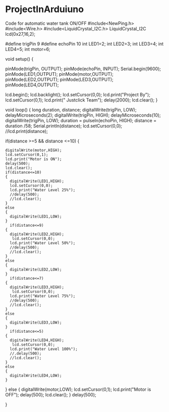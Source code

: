 # ProjectInArduiuno
Code for automatic water tank ON/OFF
#include<NewPing.h>
#include<Wire.h>
#include<LiquidCrystal_I2C.h>
 LiquidCrystal_I2C lcd(0x27,16,2);

#define trigPin 9
#define echoPin 10
  int LED1=2; 
  int LED2=3;
  int LED3=4;
  int LED4=5;
  int motor=6;


void setup() {

  pinMode(trigPin, OUTPUT);
  pinMode(echoPin, INPUT);
  Serial.begin(9600);
  pinMode(LED1,OUTPUT);
  pinMode(motor,OUTPUT);
  pinMode(LED2,OUTPUT);
  pinMode(LED3,OUTPUT);
  pinMode(LED4,OUTPUT);
  
 lcd.begin();
 lcd.backlight();
 lcd.setCursor(0,0);
 lcd.print("Project By");
 lcd.setCursor(0,1);
 lcd.print(" Justclick Team");
 delay(2000);
 lcd.clear();
}

void loop() {
  long duration, distance;
  digitalWrite(trigPin, LOW);
  delayMicroseconds(2);
  digitalWrite(trigPin, HIGH);
  delayMicroseconds(10);
  digitalWrite(trigPin, LOW);
  duration = pulseIn(echoPin, HIGH);
  distance = duration /58;
  Serial.println(distance);
  lcd.setCursor(0,0);
  //lcd.print(distance);

  if(distance >=5 && distance <=10)
  {
    
    digitalWrite(motor,HIGH);
    lcd.setCursor(0,1);
    lcd.print("Motor is ON");
    delay(500);
    lcd.clear();
    if(distance<=10)
    {
      digitalWrite(LED1,HIGH);
      lcd.setCursor(0,0);
      lcd.print("Water Level 25%");
      //delay(500);
      //lcd.clear();
    }
    else
    {
      digitalWrite(LED1,LOW);
    }
      if(distance<=9)
    {
      digitalWrite(LED2,HIGH);
       lcd.setCursor(0,0);
      lcd.print("Water Level 50%");
      //delay(500);
      //lcd.clear();
    }
    else
    {
      digitalWrite(LED2,LOW);
    }
      if(distance<=7)
    {
      digitalWrite(LED3,HIGH);
       lcd.setCursor(0,0);
      lcd.print("Water Level 75%");
      //delay(500);
      //lcd.clear();
    }
    else
    {
      digitalWrite(LED3,LOW);
    }
      if(distance<=5)
    {
      digitalWrite(LED4,HIGH);
       lcd.setCursor(0,0);
      lcd.print("Water Level 100%");
      //.delay(500);
      //lcd.clear();
    }
    else
    {
      digitalWrite(LED4,LOW);
    }
 
  }
  else
  {
    digitalWrite(motor,LOW);
    lcd.setCursor(0,1);
    lcd.print("Motor is OFF");
    delay(500);
    lcd.clear();
  }
  delay(500);

}

